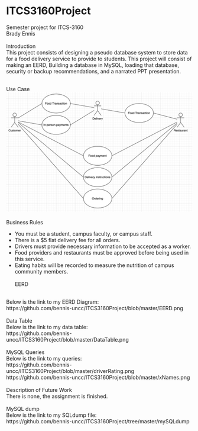 # ITCS3160Project
Semester project for ITCS-3160
<br>
Brady Ennis
<br><br>
Introduction
<br>
  This project consists of designing a pseudo database system to store data for a food delivery service to provide to students. This project will consist of making an EERD, Building a database in MySQL, loading that database, security or backup recommendations, and a narrated PPT presentation.
<br><br>
  
Use Case
<br>
![Use Case](https://github.com/bennis-uncc/ITCS3160Project/blob/master/UseCase.png)
<br><br>
Business Rules
<br>
- You must be a student, campus faculty, or campus staff.
- There is a $5 flat delivery fee for all orders.
- Drivers must provide necessary information to be accepted as a worker.
- Food providers and restaurants must be approved before being used in this service.
- Eating habits will be recorded to measure the nutrition of campus community members.
<br><br>
EERD
<br>
Below is the link to my EERD Diagram:
<br>
https://github.com/bennis-uncc/ITCS3160Project/blob/master/EERD.png
<br><br>
Data Table
<br>
Below is the link to my data table:
<br>
https://github.com/bennis-uncc/ITCS3160Project/blob/master/DataTable.png
<br><br>
MySQL Queries
<br>Below is the link to my queries:<br>
https://github.com/bennis-uncc/ITCS3160Project/blob/master/driverRating.png
<br>
https://github.com/bennis-uncc/ITCS3160Project/blob/master/xNames.png
<br><br>
Description of Future Work
<br>
  There is none, the assignment is finished.
<br><br>
MySQL dump
<br>
Below is the link to my SQLdump file:
<br>
https://github.com/bennis-uncc/ITCS3160Project/tree/master/mySQLdump
